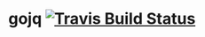 # gojq [![Travis Build Status](https://travis-ci.org/itchyny/gojq.svg?branch=master)](https://travis-ci.org/itchyny/gojq)
